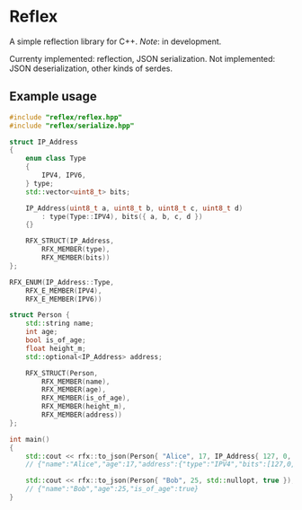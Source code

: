 # Reflex

A simple reflection library for C++.
_Note_: in development.

Currenty implemented: reflection, JSON serialization.
Not implemented: JSON deserialization, other kinds of serdes.

## Example usage
```C++
#include "reflex/reflex.hpp"
#include "reflex/serialize.hpp"

struct IP_Address
{
    enum class Type
    {
        IPV4, IPV6,
    } type;
    std::vector<uint8_t> bits;

    IP_Address(uint8_t a, uint8_t b, uint8_t c, uint8_t d)
        : type(Type::IPV4), bits({ a, b, c, d })
    {}

    RFX_STRUCT(IP_Address,
        RFX_MEMBER(type),
        RFX_MEMBER(bits))
};

RFX_ENUM(IP_Address::Type,
    RFX_E_MEMBER(IPV4),
    RFX_E_MEMBER(IPV6))

struct Person {
    std::string name;
    int age;
    bool is_of_age;
    float height_m;
    std::optional<IP_Address> address;

    RFX_STRUCT(Person,
        RFX_MEMBER(name),
        RFX_MEMBER(age),
        RFX_MEMBER(is_of_age),
        RFX_MEMBER(height_m),
        RFX_MEMBER(address))
};

int main()
{
    std::cout << rfx::to_json(Person{ "Alice", 17, IP_Address{ 127, 0, 0, 1 }, false });
    // {"name":"Alice","age":17,"address":{"type":"IPV4","bits":[127,0,0,1]},"is_of_age":false}

    std::cout << rfx::to_json(Person{ "Bob", 25, std::nullopt, true });
    // {"name":"Bob","age":25,"is_of_age":true}
}
```
